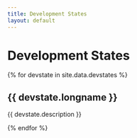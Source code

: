 ```yaml
---
title: Development States
layout: default
---
```


<h1>Development States</h1>

{% for devstate in site.data.devstates %}
<a href="#{{ devstate.name }}"></a>
<h2>{{ devstate.longname }}</h2>
<p>{{ devstate.description }}</p>
{% endfor %}

